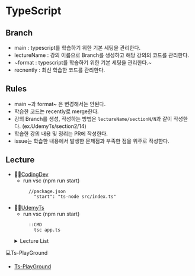 # TypeScript

## Branch
- main : typescript를 학습하기 위한 기본 세팅을 관리한다.
- lectureName : 강의 이름으로 Branch를 생성하고 해당 강의의 코드를 관리한다.
- ~format : typescript를 학습하기 위한 기본 세팅을 관리한다.~
- recnently : 최신 학습한 코드를 관리한다.

## Rules
- main ~과 format~ 은 변경해서는 안된다.
- 학습한 코드는 recently로 merge한다.
- 강의 Branch를 생성, 작성하는 방법은 `lectureName/sectionN/N`과 같이 작성한다. (ex.UdemyTs/section2/14)
- 학습한 강의 내용 및 정리는 PR에 작성한다.
- issue는 학습한 내용에서 발생한 문제점과 부족한 점을 위주로 작성한다.

## Lecture
- 👨‍💻[CodingDev](https://youtube.com/playlist?list=PLZKTXPmaJk8KhKQ_BILr1JKCJbR0EGlx0&si=wYBdejCaW81DUMUj "코딩앙마-YouTube")
  - run vsc (npm run start)
    ```
      //package.json
        "start": "ts-node src/index.ts"
    ```
- 👨‍💻[UdemyTs](https://www.udemy.com/course/best-typescript-21/?couponCode=SKILLS4SALEA "TypeScript-Udemy")
  - run vsc (npm run start)
    ```
      ::CMD
        tsc app.ts
    ```
  <dl>
    <details>
      <summary>Lecture List</summary>
        <dd>
          <details>
            <summary>Section2: TypeScript 기본& 기본 타입</summary>
                <dd>(14) 숫자 문자열 및 불리언 작업하기: #</dd>
                <dd>(15) 타입 할당 및 타입 추론하기: #</dd>
                <dd>(16) 객체 형태: #</dd>
                <dd>(18) 배열 타입: #</dd>
                <dd>(19) 튜플 작업하기: #</dd>
                <dd>(20) 열거형으로 작업하기: #</dd>
                <dd>(21) Any 타입: #</dd>
                <dd>(22) 조합 타입: #</dd>
                <dd>(23) 리터럴 타입: #</dd>
                <dd>(24) 타입 알리어스 / 사용자 정의 타입: #</dd>
                <dd>(25) 타입 알리어스 및 객체 타입: #</dd>
                <dd>(26) 함수 반환 타입 및 "무효": #</dd>
                <dd>(27) 타입의 기능을 하는 함수: #</dd>
                <dd>(28) 함수 타입 및 콜백: #</dd>
                <dd>(29) 알 수 없는 타입: #</dd>
                <dd>(30) 절대 타입: #</dd>
          </details>
        </dd>
        <dd>  
          <details>
            <summary>Section 3</summary>
                <dd>-: #</dd>
          </details>
        </dd>
        <dd>  
          <details>
            <summary>Section11: TypeScript와 함께 Webpack 사용하기</summary>
                <dd>(153) Webpack 설치하기& 중요 종속성: #</dd>
                <dd>(154) 입력& 출력 구성 추가하기: #</dd>
                <dd>(155) ts-loader 패키지로 TypeScript 지원 추가하기: #</dd>
                <dd>(156) 웹팩 구성(Config) 조정하기: #</dd>
                <dd>(157) 설정 완료하기& Webpack-dev-server 추가하기: #</dd>
                <dd>(158) 생산 워크플로 추가하기: #</dd>
          </details>
        </dd>
    </details>
  </dl>

💻Ts-PlayGround
- [Ts-PlayGround](https://www.typescriptlang.org/ko/play/?#code/Q "TypeScript PlayGround")
